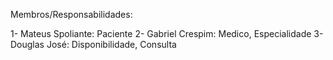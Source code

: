 Membros/Responsabilidades:

1- Mateus Spoliante: Paciente
2- Gabriel Crespim: Medico, Especialidade
3- Douglas José: Disponibilidade, Consulta
